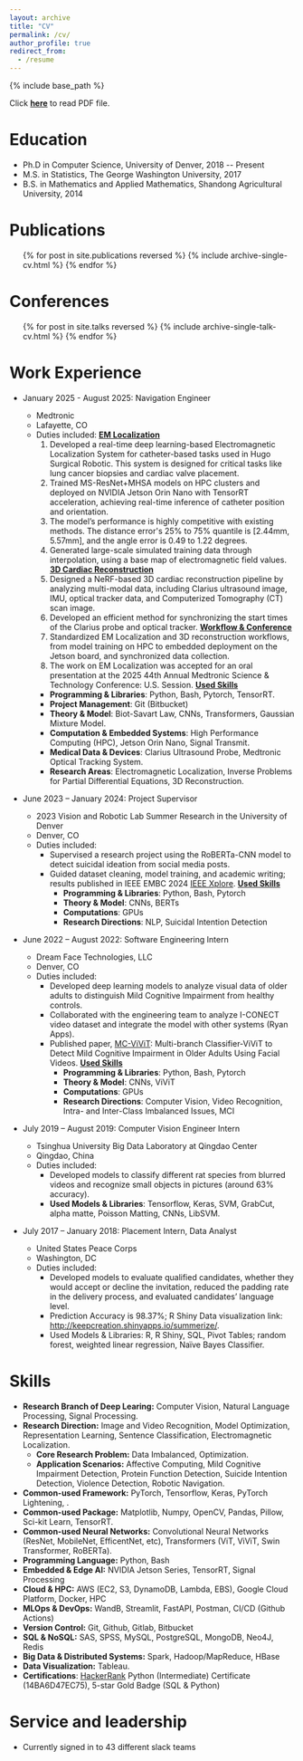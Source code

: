 ```yaml
---
layout: archive
title: "CV"
permalink: /cv/
author_profile: true
redirect_from:
  - /resume
---
```


{% include base_path %}

Click <a href="../files/JS-CV.pdf" target="_blank">**here**</a> to read PDF file.

Education
=========
* Ph.D in Computer Science, University of Denver, 2018 -- Present
* M.S. in Statistics, The George Washington University, 2017
* B.S. in Mathematics and Applied Mathematics, Shandong Agricultural University, 2014

Publications
============
  <ul>{% for post in site.publications reversed %}
    {% include archive-single-cv.html %}
  {% endfor %}</ul>
  
Conferences
===========
  <ul>{% for post in site.talks reversed %}
    {% include archive-single-talk-cv.html  %}
  {% endfor %}</ul>

Work Experience
===============
* January 2025 - August 2025: Navigation Engineer
  * Medtronic
  * Lafayette, CO
  * Duties included:
    **<u>EM Localization</u>**
      1. Developed a real-time deep learning-based Electromagnetic Localization System for catheter-based tasks used in Hugo Surgical Robotic. This system is designed for critical tasks like lung cancer biopsies and cardiac valve placement.
      2. Trained MS-ResNet+MHSA models on HPC clusters and deployed on NVIDIA Jetson Orin Nano with TensorRT acceleration, achieving real-time inference of catheter position and orientation.
      3. The model’s performance is highly competitive with existing methods. The distance error's 25% to 75% quantile is [2.44mm, 5.57mm], and the angle error is 0.49 to 1.22 degrees.
      4. Generated large-scale simulated training data through interpolation, using a base map of electromagnetic field values.
    **<u>3D Cardiac Reconstruction</u>**
      1. Designed a NeRF-based 3D cardiac reconstruction pipeline by analyzing multi-modal data, including Clarius ultrasound image, IMU, optical tracker data, and Computerized Tomography (CT) scan image.
      2. Developed an efficient method for synchronizing the start times of the Clarius probe and optical tracker.
    **<u>Workflow & Conference</u>**
      1. Standardized EM Localization and 3D reconstruction workflows, from model training on HPC to embedded deployment on the  Jetson board, and synchronized data collection.
      2. The work on EM Localization was accepted for an oral presentation at the 2025 44th Annual Medtronic Science & Technology Conference: U.S. Session.
    **<u>Used Skills</u>**
      * **Programming & Libraries**: Python, Bash, Pytorch, TensorRT.
      * **Project Management**: Git (Bitbucket)
      * **Theory & Model**: Biot-Savart Law, CNNs, Transformers, Gaussian Mixture Model.
      * **Computation & Embedded Systems**: High Performance Computing (HPC), Jetson Orin Nano, Signal Transmit.
      * **Medical Data & Devices**: Clarius Ultrasound Probe, Medtronic Optical Tracking System.
      * **Research Areas**: Electromagnetic Localization, Inverse Problems for Partial Differential Equations, 3D Reconstruction.

* June 2023 – January 2024: Project Supervisor
  * 2023 Vision and Robotic Lab Summer Research in the University of Denver 
  * Denver, CO                                                             
  * Duties included:
    * Supervised a research project using the RoBERTa-CNN model to detect suicidal ideation from social media posts.
    * Guided dataset cleaning, model training, and academic writing; results published in IEEE EMBC 2024 [IEEE Xplore](https://ieeexplore.ieee.org/abstract/document/10782647).
    **<u>Used Skills</u>**
      * **Programming & Libraries**: Python, Bash, Pytorch
      * **Theory & Model**: CNNs, BERTs
      * **Computations**: GPUs
      * **Research Directions**: NLP, Suicidal Intention Detection

* June 2022 – August 2022: Software Engineering Intern
  * Dream Face Technologies, LLC
  * Denver, CO   
  * Duties included: 
    * Developed deep learning models to analyze visual data of older adults to distinguish Mild Cognitive Impairment from healthy controls.
    * Collaborated with the engineering team to analyze I-CONECT video dataset and integrate the model with other systems (Ryan Apps).
    * Published paper, [MC-ViViT](https://www.sciencedirect.com/science/article/pii/S0957417423024314): Multi-branch Classifier-ViViT to Detect Mild Cognitive Impairment in Older Adults Using Facial Videos.
    **<u>Used Skills</u>**
      * **Programming & Libraries**: Python, Bash, Pytorch
      * **Theory & Model**: CNNs, ViViT
      * **Computations**: GPUs
      * **Research Directions**: Computer Vision, Video Recognition, Intra- and Inter-Class Imbalanced Issues, MCI

* July 2019 – August 2019: Computer Vision Engineer Intern
  * Tsinghua University Big Data Laboratory at Qingdao Center
  * Qingdao, China     
  * Duties included: 
    * Developed models to classify different rat species from blurred videos and recognize small objects in pictures (around 63% accuracy).
    * **Used Models & Libraries**: Tensorflow, Keras, SVM, GrabCut, alpha matte, Poisson Matting, CNNs, LibSVM.

* July 2017 – January 2018: Placement Intern, Data Analyst
  * United States Peace Corps
  * Washington, DC    
  * Duties included:  
    * Developed models to evaluate qualified candidates, whether they would accept or decline the invitation, reduced the padding rate in the delivery process, and evaluated candidates’ language level.
    * Prediction Accuracy is 98.37%; R Shiny Data visualization link: http://keepcreation.shinyapps.io/summerize/.
    * Used Models & Libraries: R, R Shiny, SQL, Pivot Tables; random forest, weighted linear regression, Naïve Bayes Classifier. 

Skills
======
* **Research Branch of Deep Learing:** Computer Vision, Natural Language Processing, Signal Processing.
* **Research Direction:** Image and Video Recognition, Model Optimization, Representation Learning, Sentence Classification, Electromagnetic Localization.
  * **Core Research Problem:** Data Imbalanced, Optimization.
  * **Application Scenarios:** Affective Computing, Mild Cognitive Impairment Detection, Protein Function Detection, Suicide Intention Detection, Violence Detection, Robotic Navigation.
* **Common-used Framework:** PyTorch, Tensorflow, Keras, PyTorch Lightening, .
* **Common-used Package:** Matplotlib, Numpy, OpenCV, Pandas, Pillow, Sci-kit Learn, TensorRT.
* **Common-used Neural Networks:** Convolutional Neural Networks (ResNet, MobileNet, EfficentNet, etc), Transformers (ViT, ViViT, Swin Transformer, RoBERTa).
* **Programming Language:** Python, Bash
* **Embedded & Edge AI:** NVIDIA Jetson Series, TensorRT, Signal Processing
* **Cloud & HPC:** AWS (EC2, S3, DynamoDB, Lambda, EBS), Google Cloud Platform, Docker, HPC
* **MLOps & DevOps:** WandB, Streamlit, FastAPI, Postman, CI/CD (Github Actions)
* **Version Control:** Git, Github, Gitlab, Bitbucket
* **SQL & NoSQL:** SAS, SPSS, MySQL, PostgreSQL, MongoDB, Neo4J, Redis
* **Big Data & Distributed Systems:** Spark, Hadoop/MapReduce, HBase
* **Data Visualization:** Tableau.
* **Certifications**: [HackerRank](https://www.hackerrank.com/jian_sun) Python (Intermediate) Certificate (14BA6D47EC75), 5-star Gold Badge (SQL & Python)

Service and leadership
======================
* Currently signed in to 43 different slack teams
